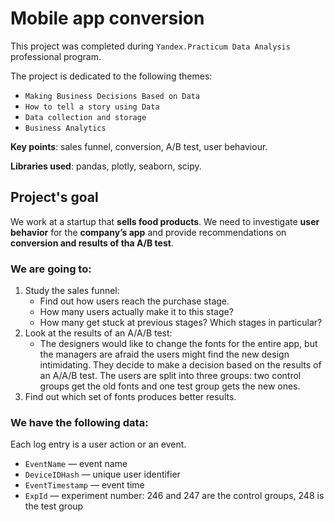 # Mobile app conversion

This project was completed during `Yandex.Practicum Data Analysis` professional program. 

The project is dedicated to the following themes:
- `Making Business Decisions Based on Data`
- `How to tell a story using Data`
- `Data collection and storage`
- `Business Analytics`

**Key points**: sales funnel, conversion, A/B test, user behaviour.

**Libraries used**: pandas, plotly, seaborn, scipy.

## Project's goal<a id='goal'></a>

We work at a startup that **sells food products**. 
We need to investigate **user behavior** for the **company’s app** and provide recommendations on **conversion and results of tha A/B test**.

### We are going to:
1. Study the sales funnel:
    - Find out how users reach the purchase stage. 
    - How many users actually make it to this stage? 
    - How many get stuck at previous stages? Which stages in particular?
2. Look at the results of an A/A/B test:
    - The designers would like to change the fonts for the entire app, but the managers are afraid the users might find the new design intimidating. They decide to make a decision based on the results of an A/A/B test. The users are split into three groups: two control groups get the old fonts and one test group gets the new ones.     
3. Find out which set of fonts produces better results.

### We have the following data:
Each log entry is a user action or an event.
- `EventName` — event name
- `DeviceIDHash` — unique user identifier
- `EventTimestamp` — event time
- `ExpId` — experiment number: 246 and 247 are the control groups, 248 is the test group